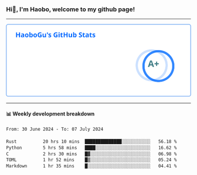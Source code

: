 <!--<h2 align="center"> Hi👋, I'm Haobo, welcome to my github page! </h2>-->
### Hi👋, I'm Haobo, welcome to my github page!
-------

<img href="https://github.com/HaoboGu" src="assets/stats.svg" alt="github stats" /> 

-------

#### 📊 **Weekly development breakdown**
<!--START_SECTION:waka-->

```txt
From: 30 June 2024 - To: 07 July 2024

Rust          20 hrs 10 mins  ██████████████░░░░░░░░░░░   56.18 %
Python        5 hrs 58 mins   ████░░░░░░░░░░░░░░░░░░░░░   16.62 %
C             2 hrs 30 mins   █▓░░░░░░░░░░░░░░░░░░░░░░░   06.98 %
TOML          1 hr 52 mins    █▒░░░░░░░░░░░░░░░░░░░░░░░   05.24 %
Markdown      1 hr 35 mins    █░░░░░░░░░░░░░░░░░░░░░░░░   04.41 %
```

<!--END_SECTION:waka-->
<!--
backup url: https://github-readme-status-dusky-ten.vercel.app/api?username=HaoboGu&count_private=true&show_icons=true&theme=transparent&border_color=2f80ed
-->
<!--
**HaoboGu/HaoboGu** is a ✨ _special_ ✨ repository because its `README.md` (this file) appears on your GitHub profile.

Here are some ideas to get you started:

- 🔭 I’m currently working on AI-assisted programming tools
- 🌱 I’m currently learning ...
- 👯 I’m looking to collaborate on ...
- 🤔 I’m looking for help with ...
- 💬 Ask me about ...
- 📫 How to reach me: ...
- 😄 Pronouns: ...
- ⚡ Fun fact: ...
-->
